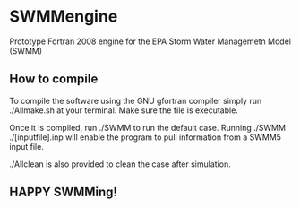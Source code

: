 # SWMMengine
Prototype Fortran 2008 engine for the EPA Storm Water Managemetn Model (SWMM)

## How to compile
To compile the software using the GNU gfortran compiler simply run ./Allmake.sh
at your terminal. Make sure the file is executable. 

Once it is compiled, run ./SWMM to run the default case. Running ./SWMM ./[inputfile].inp 
will enable the program to pull information from a SWMM5 input file.

./Allclean is also provided to clean the
case after simulation. 

## HAPPY SWMMing!

